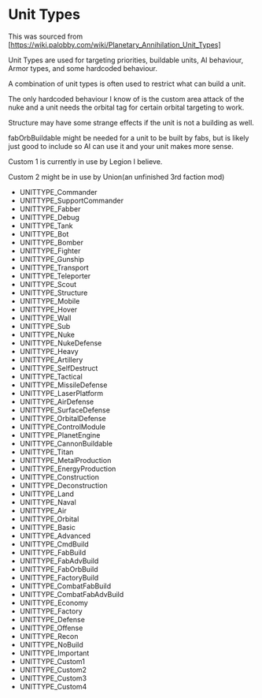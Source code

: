 # Unit Types

This was sourced from [https://wiki.palobby.com/wiki/Planetary_Annihilation_Unit_Types]

Unit Types are used for targeting priorities, buildable units, AI behaviour, Armor types, and some hardcoded behaviour.

A combination of unit types is often used to restrict what can build a unit.

The only hardcoded behaviour I know of is the custom area attack of the nuke and a unit needs the orbital tag for certain orbital targeting to work.

Structure may have some strange effects if the unit is not a building as well.

fabOrbBuildable might be needed for a unit to be built by fabs, but is likely just good to include so AI can use it and your unit makes more sense.

Custom 1 is currently in use by Legion I believe.

Custom 2 might be in use by Union(an unfinished 3rd faction mod)

- UNITTYPE_Commander
- UNITTYPE_SupportCommander
- UNITTYPE_Fabber
- UNITTYPE_Debug
- UNITTYPE_Tank
- UNITTYPE_Bot
- UNITTYPE_Bomber
- UNITTYPE_Fighter
- UNITTYPE_Gunship
- UNITTYPE_Transport
- UNITTYPE_Teleporter
- UNITTYPE_Scout
- UNITTYPE_Structure
- UNITTYPE_Mobile
- UNITTYPE_Hover
- UNITTYPE_Wall
- UNITTYPE_Sub
- UNITTYPE_Nuke
- UNITTYPE_NukeDefense
- UNITTYPE_Heavy
- UNITTYPE_Artillery
- UNITTYPE_SelfDestruct
- UNITTYPE_Tactical
- UNITTYPE_MissileDefense
- UNITTYPE_LaserPlatform
- UNITTYPE_AirDefense
- UNITTYPE_SurfaceDefense
- UNITTYPE_OrbitalDefense
- UNITTYPE_ControlModule
- UNITTYPE_PlanetEngine
- UNITTYPE_CannonBuildable
- UNITTYPE_Titan
- UNITTYPE_MetalProduction
- UNITTYPE_EnergyProduction
- UNITTYPE_Construction
- UNITTYPE_Deconstruction
- UNITTYPE_Land
- UNITTYPE_Naval
- UNITTYPE_Air
- UNITTYPE_Orbital
- UNITTYPE_Basic
- UNITTYPE_Advanced
- UNITTYPE_CmdBuild
- UNITTYPE_FabBuild
- UNITTYPE_FabAdvBuild
- UNITTYPE_FabOrbBuild
- UNITTYPE_FactoryBuild
- UNITTYPE_CombatFabBuild
- UNITTYPE_CombatFabAdvBuild
- UNITTYPE_Economy
- UNITTYPE_Factory
- UNITTYPE_Defense
- UNITTYPE_Offense
- UNITTYPE_Recon
- UNITTYPE_NoBuild
- UNITTYPE_Important
- UNITTYPE_Custom1
- UNITTYPE_Custom2
- UNITTYPE_Custom3
- UNITTYPE_Custom4
